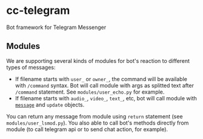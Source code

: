 # cc-telegram
Bot framework for Telegram Messenger

## Modules ##
We are supporting several kinds of modules for bot's reaction to different types of messages:
* If filename starts with `user_` or `owner_`, the command will be available with `/command` syntax. Bot will call module with args as splitted text after `/command` statement. See `modules/user_echo.py` for example.
* If filename starts with `audio_`, `video_`, `text_`, etc, bot will call module with [`message`](https://core.telegram.org/bots/api#message) and `update` objects.

You can return any message from module using `return` statement (see `modules/user_lsmod.py`). You also able to call bot's methods directly from module (to call telegram api or to send chat action, for example).

